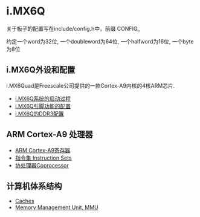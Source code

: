# i.MX6Q

关于板子的配置写在include/config.h中，前缀 CONFIG_

约定一个word为32位, 一个doubleword为64位, 一个halfword为16位, 一个byte为8位

## i.MX6Q外设和配置

i.MX6Quad是Freescale公司提供的一款Cortex-A9内核的4核ARM芯片.

* [i.MX6Q系统的启动过程](/docs/system_boot.md)
* [i.MX6Q引脚功能的配置](/docs/iomux.md)
* [i.MX6Q的DDR3配置](/docs/mmdc.md)

## ARM Cortex-A9 处理器

* [ARM Cortex-A9寄存器](/docs/cortex_a9/cortex_a9.md)
* [指令集 Instruction Sets](/docs/cortex_a9/instruction_sets.md)
* [协处理器Coprocessor](/docs/cortex_a9/coprocessor.md)

## 计算机体系结构

* [Caches](/docs/arch/caches.md)
* [Memory Management Unit, MMU](/docs/arch/mmu.md)

